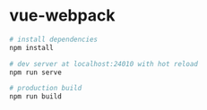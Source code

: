 # vue-webpack

``` bash
# install dependencies
npm install

# dev server at localhost:24010 with hot reload
npm run serve

# production build
npm run build
```
